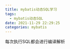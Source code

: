 ```yaml
---
title: mybatis动态SQL学习
tags:
  - mybatis动态SQL
date: 2021-11-29 22:29:25
categories: mybatis
---
```


每次执行SQL都会进行编译解析